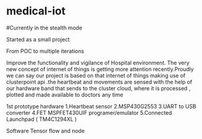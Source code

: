 # medical-iot
#Currently in the stealth mode 

Started as a small project 

From POC to multiple iterations 

Improve the functionality and vigilance of Hospital environment. The very new concept of internet of things is getting more attention recently.Proudly we can say our project is based on that internet of things making use of clusterpoint api .the heartbeat and movements are sensed with the help of  our hardware band that sends to the cluster cloud, where it is processed , plotted and made available to doctors any time


1st prototype hardware
1.Heartbeat sensor 
2.MSP430G2553 
3.UART to USB converter 
4.FET MSPFET430UIF programer/emulator
5.Connected Launchpad ( TM4C1294XL )

Software Tensor flow and node 
